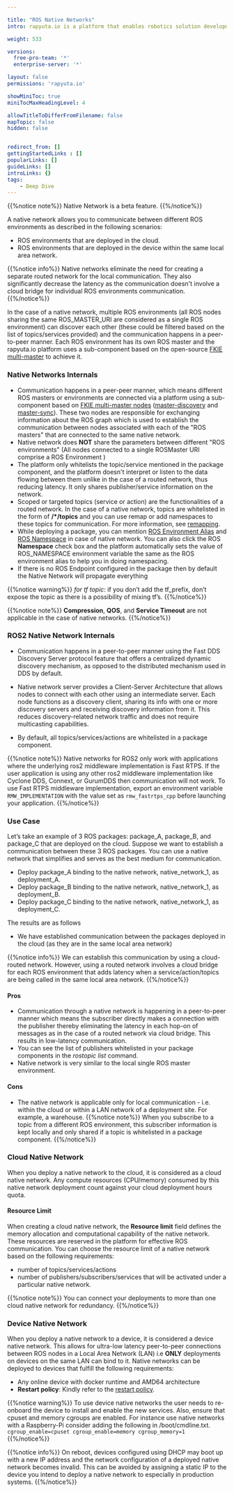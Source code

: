 ```yaml
---

title: "ROS Native Networks"
intro: rapyuta.io is a platform that enables robotics solution development by providing the necessary software infrastructure and facilitating the interaction between multiple stakeholders who contribute to the solution development.

weight: 533

versions:
  free-pro-team: '*'
  enterprise-server: '*'

layout: false
permissions: 'rapyuta.io'

showMiniToc: true
miniTocMaxHeadingLevel: 4

allowTitleToDifferFromFilename: false
mapTopic: false
hidden: false


redirect_from: []
gettingStartedLinks : []
popularLinks: []
guideLinks: []
introLinks: {}
tags:
    - Deep Dive
---
```

{{%notice note%}}
Native Network is a beta feature.
{{%/notice%}}

A native network allows you to communicate between different ROS environments as described in the following scenarios:

* ROS environments that are deployed in the cloud.
* ROS environments that are deployed in the device within the same local area network.

{{%notice info%}}
Native networks eliminate the need for creating a separate routed network for the local communication. They also significantly decrease the latency as the communication doesn't involve a cloud bridge for individual ROS environments communication.
{{%/notice%}}

In the case of a native network, multiple ROS environments (all ROS nodes sharing the same ROS_MASTER_URI are considered as a single ROS environment) can discover each other (these could be filtered based on the list of topics/services provided) and the communication happens in a peer-to-peer manner. Each ROS environment has its own ROS master and the rapyuta.io platform uses a sub-component based on the open-source [FKIE multi-master](https://github.com/fkie/multimaster_fkie) to achieve it.

### Native Networks Internals


* Communication happens in a peer-peer manner, which means different ROS masters or environments are connected via a platform using a sub-component based on [FKIE multi-master nodes](https://github.com/fkie/multimaster_fkie) ([master-discovery](http://fkie.github.io/multimaster_fkie/master_discovery.html) and [master-sync](http://fkie.github.io/multimaster_fkie/master_sync.html)). These two nodes are responsible for exchanging information about the ROS graph which is used to establish the communication between nodes associated with each of the "ROS masters" that are connected to the same native network.
* Native network does **NOT** share the parameters between different "ROS environments" (All nodes connected to a single ROSMaster URI comprise a ROS Environment )
* The platform only whitelists the topic/service mentioned in the package component, and the platform doesn't interpret or listen to the data flowing between them unlike in the case of a routed network, thus reducing latency. It only shares publisher/service information on the network.
* Scoped or targeted topics (service or action) are the functionalities of a routed network. In the case of a native network, topics are whitelisted in the form of **/*/topics** and you can use remap or add namespaces to these topics for communication. For more information, see [remapping](http://wiki.ros.org/roslaunch/XML/remap).
* While deploying a package, you can mention [ROS Environment Alias](/5_deep-dives/53_networking-and-communication/531_ros-network-routed/#ros-environment-aliases-runtime-identity-assignment) and [ROS Namespace](http://wiki.ros.org/ROS/EnvironmentVariables#ROS_NAMESPACE) in case of native network. You can also click the ROS **Namespace** check box and the platform automatically sets the value of ROS_NAMESPACE environment variable the same as the ROS environment alias to help you in doing namespacing.
* If there is no ROS Endpoint configured in the package then by default the Native Network will propagate everything

{{%notice warning%}}
*for tf topic*: if you don’t add the tf_prefix, don’t expose the topic as there is a possibility of mixing tf’s.
{{%/notice%}}

{{%notice note%}}
**Compression**, **QOS**, and **Service Timeout** are not applicable in the case of native networks. 
{{%/notice%}}


### ROS2 Native Network Internals

-  Communication happens in a peer-to-peer manner using the Fast DDS Discovery Server protocol feature that offers a centralized dynamic discovery mechanism, as opposed to the distributed mechanism used in DDS by default.

- Native network server provides a Client-Server Architecture that allows nodes to connect with each other using an intermediate server. Each node functions as a discovery client, sharing its info with one or more discovery servers and receiving discovery information from it. This reduces discovery-related network traffic and does not require multicasting capabilities.

- By default, all topics/services/actions are whitelisted in a package component.

{{%notice note%}}
Native networks for ROS2 only work with applications where the underlying ros2 middleware implementation is Fast RTPS. If the user application is using any other ros2 middleware implementation like Cyclone DDS, Connext, or GurumDDS then communication will not work. To use Fast RTPS middleware implementation, export an environment variable `RMW_IMPLEMENTATION` with the value set as `rmw_fastrtps_cpp` before launching your application. 
{{%/notice%}}


### Use Case

Let’s take an example of 3 ROS packages: package_A, package_B, and package_C that are deployed on the cloud.
Suppose we want to establish a communication between these 3 ROS packages.  You can use a native network that simplifies and serves as the best medium for communication.
* Deploy package_A binding to the native network, native_network_1, as deployment_A.
* Deploy package_B binding to the native network, native_network_1, as deployment_B.
* Deploy package_C binding to the native network, native_network_1, as deployment_C.

The results are as follows
* We have established communication between the packages deployed in the cloud (as they are in the same local area network)

{{%notice info%}}
We can establish this communication by using a cloud-routed network. However, using a routed network involves a cloud bridge for each ROS environment that adds latency when a service/action/topics are being called in the same local area network.
{{%/notice%}}


#### Pros 

* Communication through a native network is happening in a peer-to-peer manner which means the subscriber directly makes a connection with the publisher thereby eliminating the latency in each hop-on of messages as in the case of a routed network via cloud bridge. This results in low-latency communication.
* You can see the list of publishers whitelisted in your package components in the *rostopic list* command.
* Native network is very similar to the local single ROS master environment.

#### Cons
* The native network is applicable only for local communication - i.e. within the cloud or within a LAN network of a deployment site. For example, a warehouse.
{{%notice note%}}
When you subscribe to a topic from a different ROS environment, this subscriber information is kept locally and only shared if a topic is whitelisted in a package component.
{{%/notice%}}

### Cloud Native Network

When you deploy a native network to the cloud, it is considered as a cloud native network. Any compute resources (CPU/memory) consumed by this native network deployment count against your cloud deployment hours quota.


#### Resource Limit 

When creating a cloud native network, the **Resource limit** field defines the memory allocation and computational capability of the native network. These resources are reserved in the platform for effective ROS communication. You can choose the resource limit of a native network based on the following requirements:

* number of topics/services/actions
* number of publishers/subscribers/services that will be activated under a particular native network.

{{%notice note%}}
You can connect your deployments to more than one cloud native network for redundancy.
{{%/notice%}}


### Device Native Network
When you deploy a native network to a device, it is considered a device native network. This allows for ultra-low latency peer-to-peer connections between ROS nodes in a Local Area Network (LAN) i.e **ONLY** deployments on devices on the same LAN can bind to it.
Native networks can be deployed to devices that fulfill the following requirements:
* Any online device with docker runtime and AMD64 architecture
* **Restart policy**: Kindly refer to the [restart policy](/5_deep-dives/52_software-development/528_deployment-phase/#restart-policy).

{{%notice warning%}}
To use device native networks the user needs to re-onboard the device to install and enable the new services. 
Also, ensure that cpuset and memory cgroups are enabled.
For instance use native networks with a Raspberry-Pi consider adding the following in /boot/cmdline.txt. `cgroup_enable=cpuset cgroup_enable=memory cgroup_memory=1` 
{{%/notice%}}

{{%notice info%}}
On reboot, devices configured using DHCP may boot up with a new IP address and the network configuration of a deployed native network becomes invalid. This can be avoided by assigning a static IP to the device you intend to deploy a native network to especially in production systems.
{{%/notice%}}


